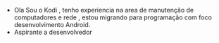 - Ola Sou o Kodi , tenho experiencia na area de manutenção de computadores e rede , estou migrando para programação com foco desenvolvimento Android.
- Aspirante a desenvolvedor
